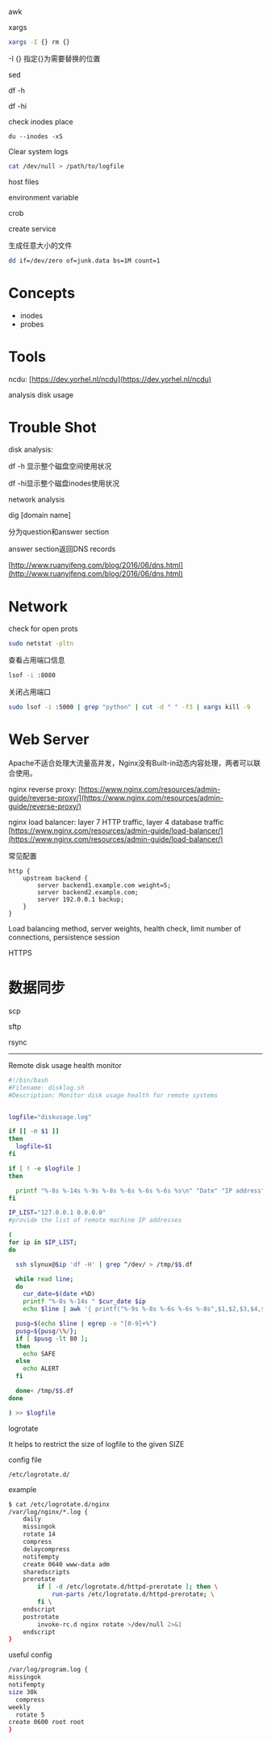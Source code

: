 awk

xargs

```bash
xargs -I {} rm {}
```

-I {} 指定{}为需要替换的位置

sed

df -h

df -hi

check inodes place

```
du --inodes -xS
```

Clear system logs

```bash
cat /dev/null > /path/to/logfile
```

host files

environment variable

crob

create service

生成任意大小的文件

```bash
dd if=/dev/zero of=junk.data bs=1M count=1
```

# Concepts

* inodes
* probes

# Tools

ncdu: [https://dev.yorhel.nl/ncdu](https://dev.yorhel.nl/ncdu)

analysis disk usage

# Trouble Shot

disk analysis:

df -h 显示整个磁盘空间使用状况

df -hi显示整个磁盘inodes使用状况

network analysis

dig \[domain name\]

分为question和answer section

answer section返回DNS records

[http://www.ruanyifeng.com/blog/2016/06/dns.html](http://www.ruanyifeng.com/blog/2016/06/dns.html)

# Network

check for open prots

```bash
sudo netstat -pltn
```

查看占用端口信息

```bash
lsof -i :8080
```

关闭占用端口

```bash
sudo lsof -i :5000 | grep "python" | cut -d " " -f3 | xargs kill -9
```

# Web Server

Apache不适合处理大流量高并发，Nginx没有Built-in动态内容处理，两者可以联合使用。

nginx reverse proxy: [https://www.nginx.com/resources/admin-guide/reverse-proxy/](https://www.nginx.com/resources/admin-guide/reverse-proxy/)

nginx load balancer: layer 7 HTTP traffic, layer 4 database traffic [https://www.nginx.com/resources/admin-guide/load-balancer/](https://www.nginx.com/resources/admin-guide/load-balancer/)

常见配置

```other
http {
    upstream backend {
        server backend1.example.com weight=5;
        server backend2.example.com;
        server 192.0.0.1 backup;
    }
}
```

Load balancing method, server weights, health check, limit number of connections, persistence session

HTTPS

# 数据同步

scp

sftp

rsync

---

Remote disk usage health monitor

```bash
#!/bin/bash
#Filename: disklog.sh
#Description: Monitor disk usage health for remote systems


logfile="diskusage.log"

if [[ -n $1 ]]
then
  logfile=$1
fi

if [ ! -e $logfile ]
then

  printf "%-8s %-14s %-9s %-8s %-6s %-6s %-6s %s\n" "Date" "IP address" "Device" "Capacity" "Used" "Free" "Percent" "Status" > $logfile
fi

IP_LIST="127.0.0.1 0.0.0.0"
#provide the list of remote machine IP addresses 

(
for ip in $IP_LIST;
do

  ssh slynux@$ip 'df -H' | grep ^/dev/ > /tmp/$$.df

  while read line;
  do
    cur_date=$(date +%D)
    printf "%-8s %-14s " $cur_date $ip
    echo $line | awk '{ printf("%-9s %-8s %-6s %-6s %-8s",$1,$2,$3,$4,$5); }'

  pusg=$(echo $line | egrep -o "[0-9]+%")
  pusg=${pusg/\%/};
  if [ $pusg -lt 80 ];
  then
    echo SAFE
  else
    echo ALERT
  fi

  done< /tmp/$$.df    
done

) >> $logfile
```

logrotate

It helps to restrict the size of logfile to the given SIZE

config file

```
/etc/logrotate.d/
```

example

```bash
$ cat /etc/logrotate.d/nginx
/var/log/nginx/*.log {
    daily
    missingok
    rotate 14
    compress
    delaycompress
    notifempty
    create 0640 www-data adm
    sharedscripts
    prerotate
        if [ -d /etc/logrotate.d/httpd-prerotate ]; then \
            run-parts /etc/logrotate.d/httpd-prerotate; \
        fi \
    endscript
    postrotate
        invoke-rc.d nginx rotate >/dev/null 2>&1
    endscript
}
```

useful config

```bash
/var/log/program.log {
missingok
notifempty
size 30k
  compress
weekly
  rotate 5
create 0600 root root
}
```



